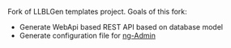 Fork of LLBLGen templates project. Goals of this fork:
* Generate WebApi based REST API based on database model
* Generate configuration file for [ng-Admin](https://github.com/marmelab/ng-admin)

